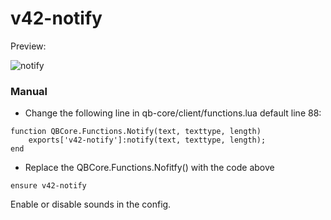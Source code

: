 # v42-notify

Preview:

![notify](https://github.com/v42-Josh/v42-notify/assets/135979159/9ae5ef53-a778-40f9-a12b-d33eb2b4e578)

### Manual

- Change the following line in qb-core/client/functions.lua default line 88: 

```
function QBCore.Functions.Notify(text, texttype, length)
    exports['v42-notify']:notify(text, texttype, length);
end
```

- Replace the QBCore.Functions.Nofitfy() with the code above

```
ensure v42-notify
```

Enable or disable sounds in the config.
